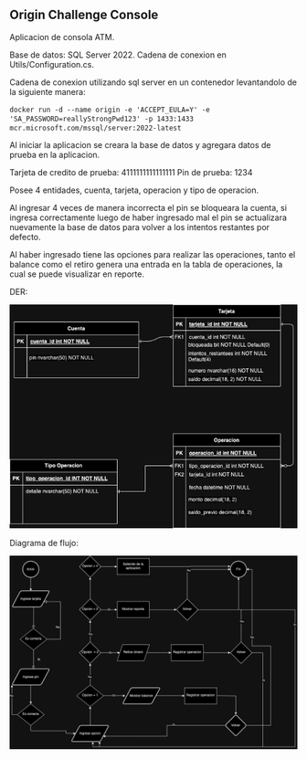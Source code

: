 ## Origin Challenge Console

Aplicacion de consola ATM.

Base de datos: SQL Server 2022.
Cadena de conexion en Utils/Configuration.cs.

Cadena de conexion utilizando sql server en un contenedor levantandolo de la siguiente manera:

```
docker run -d --name origin -e 'ACCEPT_EULA=Y' -e 'SA_PASSWORD=reallyStrongPwd123' -p 1433:1433 mcr.microsoft.com/mssql/server:2022-latest
```

Al iniciar la aplicacion se creara la base de datos y agregara datos de prueba en la aplicacion.

Tarjeta de credito de prueba: 4111111111111111
Pin de prueba: 1234

Posee 4 entidades, cuenta, tarjeta, operacion y tipo de operacion. 

Al ingresar 4 veces de manera incorrecta el pin se bloqueara la cuenta, si ingresa correctamente luego de haber ingresado mal el pin se actualizara nuevamente la base de datos para volver a los intentos restantes
por defecto.

Al haber ingresado tiene las opciones para realizar las operaciones, tanto el balance como el retiro genera una entrada en la tabla de operaciones, la cual se puede visualizar en reporte.


DER:

![DER Origin](https://raw.githubusercontent.com/Mldamico/origin-console-atm/main/OriginConsole/Images/der.png)


Diagrama de flujo:

![Diagrama de flujo](https://raw.githubusercontent.com/Mldamico/origin-console-atm/main/OriginConsole/Images/diagramaflujo.png)
